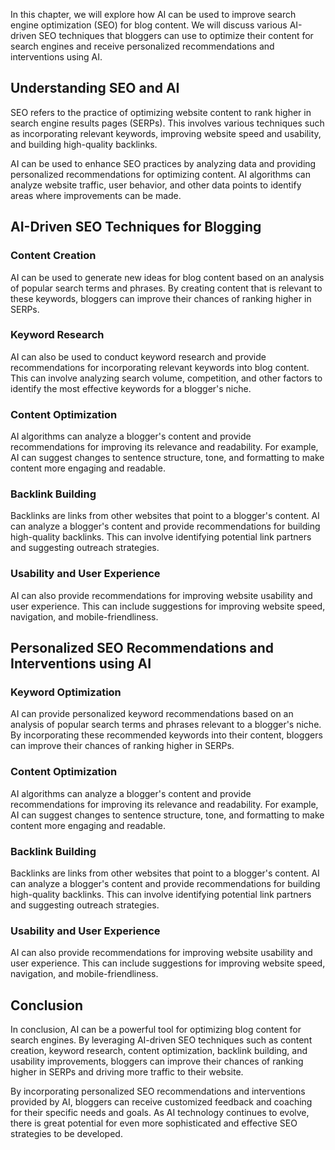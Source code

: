 
In this chapter, we will explore how AI can be used to improve search engine optimization (SEO) for blog content. We will discuss various AI-driven SEO techniques that bloggers can use to optimize their content for search engines and receive personalized recommendations and interventions using AI.

Understanding SEO and AI
------------------------

SEO refers to the practice of optimizing website content to rank higher in search engine results pages (SERPs). This involves various techniques such as incorporating relevant keywords, improving website speed and usability, and building high-quality backlinks.

AI can be used to enhance SEO practices by analyzing data and providing personalized recommendations for optimizing content. AI algorithms can analyze website traffic, user behavior, and other data points to identify areas where improvements can be made.

AI-Driven SEO Techniques for Blogging
-------------------------------------

### Content Creation

AI can be used to generate new ideas for blog content based on an analysis of popular search terms and phrases. By creating content that is relevant to these keywords, bloggers can improve their chances of ranking higher in SERPs.

### Keyword Research

AI can also be used to conduct keyword research and provide recommendations for incorporating relevant keywords into blog content. This can involve analyzing search volume, competition, and other factors to identify the most effective keywords for a blogger's niche.

### Content Optimization

AI algorithms can analyze a blogger's content and provide recommendations for improving its relevance and readability. For example, AI can suggest changes to sentence structure, tone, and formatting to make content more engaging and readable.

### Backlink Building

Backlinks are links from other websites that point to a blogger's content. AI can analyze a blogger's content and provide recommendations for building high-quality backlinks. This can involve identifying potential link partners and suggesting outreach strategies.

### Usability and User Experience

AI can also provide recommendations for improving website usability and user experience. This can include suggestions for improving website speed, navigation, and mobile-friendliness.

Personalized SEO Recommendations and Interventions using AI
-----------------------------------------------------------

### Keyword Optimization

AI can provide personalized keyword recommendations based on an analysis of popular search terms and phrases relevant to a blogger's niche. By incorporating these recommended keywords into their content, bloggers can improve their chances of ranking higher in SERPs.

### Content Optimization

AI algorithms can analyze a blogger's content and provide recommendations for improving its relevance and readability. For example, AI can suggest changes to sentence structure, tone, and formatting to make content more engaging and readable.

### Backlink Building

Backlinks are links from other websites that point to a blogger's content. AI can analyze a blogger's content and provide recommendations for building high-quality backlinks. This can involve identifying potential link partners and suggesting outreach strategies.

### Usability and User Experience

AI can also provide recommendations for improving website usability and user experience. This can include suggestions for improving website speed, navigation, and mobile-friendliness.

Conclusion
----------

In conclusion, AI can be a powerful tool for optimizing blog content for search engines. By leveraging AI-driven SEO techniques such as content creation, keyword research, content optimization, backlink building, and usability improvements, bloggers can improve their chances of ranking higher in SERPs and driving more traffic to their website.

By incorporating personalized SEO recommendations and interventions provided by AI, bloggers can receive customized feedback and coaching for their specific needs and goals. As AI technology continues to evolve, there is great potential for even more sophisticated and effective SEO strategies to be developed.


